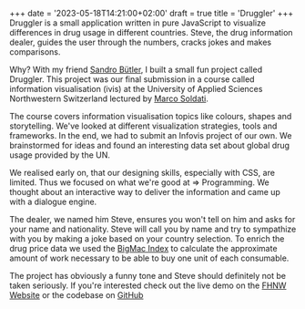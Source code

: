 +++
date = '2023-05-18T14:21:00+02:00'
draft = true
title = 'Druggler'
+++
Druggler is a small application written in pure JavaScript to visualize differences in drug usage in different countries. Steve, the drug information dealer, guides the user through the numbers, cracks jokes and makes comparisons.

Why?
With my friend [Sandro Bütler](https://www.linkedin.com/in/sandrobuetler/), I built a small fun project called Druggler. This project was our final submission in a course called information visualisation (ivis) at the University of Applied Sciences Northwestern Switzerland lectured by [Marco Soldati](https://www.linkedin.com/in/marco-soldati-51b11012).

The course covers information visualisation topics like colours, shapes and storytelling. We've looked at different visualization strategies, tools and frameworks. In the end, we had to submit an Infovis project of our own. We brainstormed for ideas and found an interesting data set about global drug usage provided by the UN.

We realised early on, that our designing skills, especially with CSS, are limited. Thus we focused on what we're good at => Programming. We thought about an interactive way to deliver the information and came up with a dialogue engine.

The dealer, we named him Steve, ensures you won't tell on him and asks for your name and nationality. Steve will call you by name and try to sympathize with you by making a joke based on your country selection. To enrich the drug price data we used the [BigMac Index](https://de.wikipedia.org/wiki/Big-Mac-Index) to calculate the approximate amount of work necessary to be able to buy one unit of each consumable.

The project has obviously a funny tone and Steve should definitely not be taken seriously. If you're interested check out the live demo on the [FHNW Website](https://www.fhnw.ch/plattformen/ivis/2021/druggler/index.html) or the codebase on [GitHub](https://github.com/relivnd/druggler?ref=relivnd.dev)
